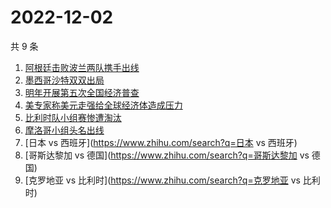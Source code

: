 # 2022-12-02

共 9 条

<!-- BEGIN ZHIHUSEARCH -->
<!-- 最后更新时间 Fri Dec 02 2022 01:19:26 GMT+0800 (China Standard Time) -->
1. [阿根廷击败波兰两队携手出线](https://www.zhihu.com/search?q=阿根廷击败波兰两队携手出线)
1. [墨西哥沙特双双出局](https://www.zhihu.com/search?q=墨西哥沙特双双出局)
1. [明年开展第五次全国经济普查](https://www.zhihu.com/search?q=明年开展第五次全国经济普查)
1. [美专家称美元走强给全球经济体造成压力](https://www.zhihu.com/search?q=美专家称美元走强给全球经济体造成压力)
1. [比利时队小组赛惨遭淘汰](https://www.zhihu.com/search?q=比利时队小组赛惨遭淘汰)
1. [摩洛哥小组头名出线](https://www.zhihu.com/search?q=摩洛哥小组头名出线)
1. [日本 vs 西班牙](https://www.zhihu.com/search?q=日本 vs 西班牙)
1. [哥斯达黎加 vs 德国](https://www.zhihu.com/search?q=哥斯达黎加 vs 德国)
1. [克罗地亚 vs 比利时](https://www.zhihu.com/search?q=克罗地亚 vs 比利时)
<!-- END ZHIHUSEARCH -->
